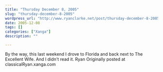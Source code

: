 ```yaml
---
title: "Thursday December 8, 2005"
slug: "thursday-december-8-2005"
wordpress_url: "http://www.ryanclarke.net/post/thursday-december-8-2005/"
date: 2005-12-08
tags: []
categories: ["Xanga"]
description: ""

---
```


By the way, this last weekend I drove to Florida and back next to The Excellent Wife.
 And I didn't read it.
 Ryan
Originally posted at classicalRyan.xanga.com

